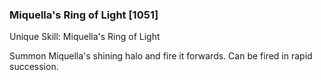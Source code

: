### Miquella's Ring of Light [1051]

Unique Skill: Miquella's Ring of Light

Summon Miquella's shining halo and fire it forwards. Can be fired in rapid succession.